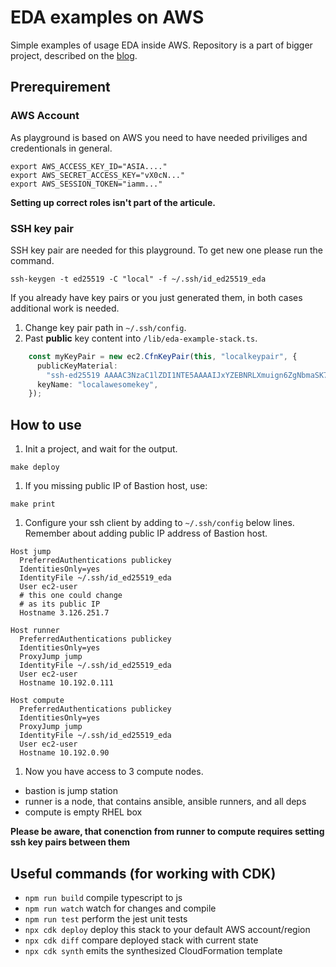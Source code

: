# EDA examples on AWS

Simple examples of usage EDA inside AWS.
Repository is a part of bigger project, described on the
[blog](https://blog.3sky.dev/article/202403-eda-introduction/).

## Prerequirement

### AWS Account

As playground is based on AWS you need to have
needed priviliges and credentionals in general.

``` shell
export AWS_ACCESS_KEY_ID="ASIA...."
export AWS_SECRET_ACCESS_KEY="vX0cN..."
export AWS_SESSION_TOKEN="iamm..."
```

**Setting up correct roles isn't part of the articule.**

### SSH key pair

SSH key pair are needed for this playground. To get new one
please run the command.

``` shell
ssh-keygen -t ed25519 -C "local" -f ~/.ssh/id_ed25519_eda
```

If you already have key pairs or you just generated them, 
in both cases additional work is needed.

1. Change key pair path in `~/.ssh/config`.
1. Past **public** key content into `/lib/eda-example-stack.ts`.

``` typescript
    const myKeyPair = new ec2.CfnKeyPair(this, "localkeypair", {
      publicKeyMaterial:
        "ssh-ed25519 AAAAC3NzaC1lZDI1NTE5AAAAIJxYZEBNRLXmuign6ZgNbmaSK7cnQAgFpx8cCscoqVed local",
      keyName: "localawesomekey",
    });
```

## How to use

1. Init a project, and wait for the output.

```shell
make deploy
```

1. If you missing public IP of Bastion host, use:

``` shell
make print
```

1. Configure your ssh client by adding to `~/.ssh/config`
below lines. Remember about adding public IP address of Bastion host.

``` shell
Host jump
  PreferredAuthentications publickey
  IdentitiesOnly=yes
  IdentityFile ~/.ssh/id_ed25519_eda
  User ec2-user
  # this one could change
  # as its public IP
  Hostname 3.126.251.7

Host runner
  PreferredAuthentications publickey
  IdentitiesOnly=yes
  ProxyJump jump
  IdentityFile ~/.ssh/id_ed25519_eda
  User ec2-user
  Hostname 10.192.0.111

Host compute
  PreferredAuthentications publickey
  IdentitiesOnly=yes
  ProxyJump jump
  IdentityFile ~/.ssh/id_ed25519_eda
  User ec2-user
  Hostname 10.192.0.90
```

1. Now you have access to 3 compute nodes.

- bastion is jump station
- runner is a node, that contains ansible, ansible runners, and all deps
- compute is empty RHEL box

**Please be aware, that conenction from runner to compute
requires setting ssh key pairs between them**


## Useful commands (for working with CDK)

* `npm run build`   compile typescript to js
* `npm run watch`   watch for changes and compile
* `npm run test`    perform the jest unit tests
* `npx cdk deploy`  deploy this stack to your default AWS account/region
* `npx cdk diff`    compare deployed stack with current state
* `npx cdk synth`   emits the synthesized CloudFormation template
